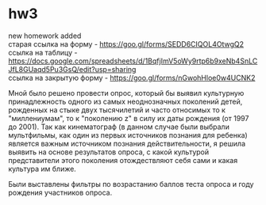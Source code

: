 # hw3
new homework added  
старая ссылка на форму - https://goo.gl/forms/SEDD6CIQOL4OtwgQ2  
ссылка на таблицу - https://docs.google.com/spreadsheets/d/1BqfjImV5oWy9rtp6b9xeNb4SnLCJfL8GUaqd5Pu3GsQ/edit?usp=sharing  
ссылка на закрытую форму - https://goo.gl/forms/nGwohHloe0w4UCNK2  
  
  Мной было решено провести опрос, который бы выявил культурную принадлежность одного из самых неоднозначных поколений детей, рожденных на стыке двух тысячилетий и часто относимых то к "миллениумам", то к "поколению z" в силу их даты рождения (от 1997 до 2001). Так как кинематограф (в данном случае были выбрали мультфильмы, как один из первых источников познания для ребенка) является важным источником познания действительности, я решила выявить на основе результатов опроса, с какой культурой представители этого поколения отождествляют себя сами и какая культура им ближе.
  
  Были выставлены фильтры по возрастанию баллов теста опроса и году рождения участников опроса.
